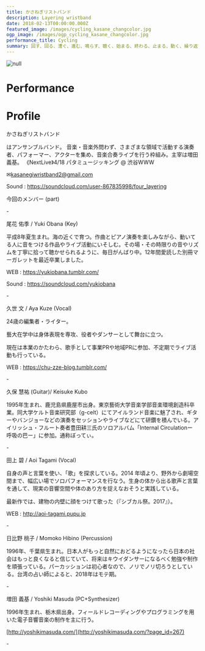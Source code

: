 ```yaml
---
title: かさねぎリストバンド
description: Layering wristband
date: 2018-02-13T00:00:00.000Z
featured_image: /images/cycling_kasane_changcolor.jpg
ogp_image: /images/ogp_cycling_kasane_changcolor.jpg
performance_title: Cycling
summary: 回す、回る、漕ぐ、進む、鳴らす、聴く、始まる、終わる、止まる、動く、繰り返す
---
```

![null](/images/cycling_1.jpg)

# Performance



# Profile

かさねぎリストバンド

はアンサンブルバンド。 音楽・音楽外問わず、さまざまな領域で活動する演奏者、パフォーマー、アクターを集め、音楽合奏ライブを行う枠組み。主宰は増田義基。 《NextLive》4/18 パタミュージッキング @ 渋谷WWW 

✉︎kasanegiwristband2@gmail.com

Sound : <https://soundcloud.com/user-867835998/four_layering>

今回のメンバー (part)

\-

尾花 佑季 / Yuki Obana (Key)

平成8年夏生まれ。海の近くで育つ。作曲とピアノ演奏を楽しみながら、動いてる人に音をつける作品やライブ活動にいそしむ。その場・その時限りの音やリズムを丁寧に拾って聴かせられるように、毎日がんばり中。12年間愛読した別冊マーガレットを最近卒業しました。

WEB : <https://yukiobana.tumblr.com/>

Sound : <https://soundcloud.com/yukiobana>

\-

久世 文 / Aya Kuze (Vocal)

24歳の編集者・ライター。

藝大在学中は身体表現を専攻、役者やダンサーとして舞台に立つ。

現在は本業のかたわら、歌手として事業PRや地域PRに参加、不定期でライブ活動も行っている。

WEB : <https://chu-zze-blog.tumblr.com/>

\-

久保 慧祐 (Guitar)/  Keisuke Kubo

1995年生まれ、鹿児島県鹿屋市出身。東京藝術大学音楽学部音楽環境創造科卒業。同大学ケルト音楽研究部（g-celt）にてアイルランド音楽に魅了され、ギターやバンジョーなどの演奏をセッションやライブなどにて研鑽を積んでいる。アイリッシュ・フルート奏者豊田耕三氏のソロアルバム「Internal Circulationー 呼吸の巴ー」に参加。通称ぼってぃ。

\-

田上 碧 / Aoi Tagami (Vocal)

自身の声と言葉を使い、「歌」を探求している。2014 年頃より、野外から劇場空間まで、幅広い場でソロパフォーマンスを行なう。生身の体から出る歌声と言葉を通して、現実の音響空間や体のあり方を捉えなおそうと実践している。

最新作では、建物の内壁に顔をつけて歌った（『シブカル祭。2017』）。

WEB : <http://aoi-tagami.pupu.jp>

\-

日比野 桃子 / Momoko Hibino (Percussion)

1996年、千葉県生まれ。日本人がもっと自然におどるようになったら日本の社会はもっと良くなると信じていて、将来はキウイダンサーになるべく勉強や制作を頑張っている。パーカッションは初心者なので、ノリでノリ切ろうとしている。台湾の占い師によると、2018年はモテ期。

\-

増田 義基 / Yoshiki Masuda (PC+Synthesizer)

1996年生まれ、栃木県出身。フィールドレコーディングやプログラミングを用いた電子音響音楽の制作を主に行う。

[http://yoshikimasuda.com/](http://yoshikimasuda.com/?page_id=267)

\-
